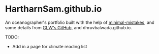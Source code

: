 # HartharnSam.github.io


An oceanographer's portfolio built with the help of [minimal-mistakes](https://mmistakes.github.io/minimal-mistakes/), and some details from [GLW's GitHub](https://github.com/glwagner/glwagner.github.io), and dhruvbalwada.github.io.

TODO: 
- Add in a page for climate reading list

